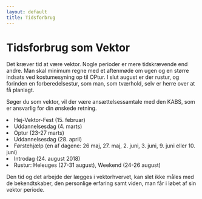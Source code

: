 ```yaml
---
layout: default
title: Tidsforbrug
---
```

<h1>Tidsforbrug som Vektor</h1>

<div id="poster-image" style="background-image: url('/static/img/tidsforbrugMel.jpg');">
</div>

<p>Det kræver tid at være vektor. Nogle perioder er mere tidskrævende end andre. Man skal minimum regne med et aftenmøde om ugen og en større indsats ved kostumesyning op til OPtur. I slut august er der rustur, og forinden en forberedelsestur, som man, som tværhold, selv er herre over at få planlagt.</p>

<p>Søger du som vektor, vil der være ansættelsessamtale med den KABS, som er ansvarlig for din ønskede retning.
</p> 

<li>Hej-Vektor-Fest (15. februar)</li>
<li>Uddannelsesdag (4. marts)</li>
<li>Optur (23-27 marts)</li>
<li>Uddannelsesdag (28. april)</li>
<li>Førstehjælp (en af dagene: 26 maj, 27. maj, 2. juni, 3. juni, 9. juni eller 10. juni)</li>
<li>Introdag (24. august 2018)</li>
<li>Rustur: Heleuges (27-31 august), Weekend (24-26 august)</li>


<p>Den tid og det arbejde der lægges i vektorhvervet, kan slet ikke måles med de bekendtskaber, den personlige erfaring samt viden, man får i løbet af sin vektor periode.</p>
